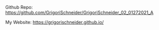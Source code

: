 Github Repo:
https://github.com/GrigoriSchneider/GrigoriSchneider_02_01272021_A

My Website:
https://grigorischneider.github.io/
